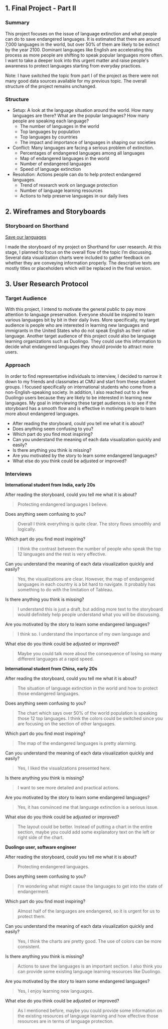 ## 1. Final Project - Part II
### Summary
This project focuses on the issue of language extinction and what people can do to save endangered languages. It is estimated that there are around 7,000 languages in the world, but over 50% of them are likely to be extinct by the year 2100. Dominant languages like English are accelerating this process as more people are shifting to speak popular languages more often. I want to take a deeper look into this urgent matter and raise people's awareness to protect languages starting from everyday practices.

Note: I have switched the topic from part I of the project as there were not many good data sources available for my previous topic. The overall structure of the project remains unchanged.


### Structure
- Setup: A look at the language situation around the world. How many languages are there? What are the popular languages? How many people are speaking each language?
  - The number of languages in the world
  - Top languages by population
  - Top languages by countries
  - The impact and importance of languages in shaping our societies
- Conflict: Many languages are facing a serious problem of extinction.
  - Percentages of endangered languages among all languages
  - Map of endangered languages in the world
  - Number of endangered languages
  - Speed of language extinction
- Resolution: Actions people can do to help protect endangered languages.
  - Trend of research work on language protection
  - Number of language learning resources
  - Actions to help preserve languages in our daily lives

## 2. Wireframes and Storyboards

### Storyboard on Shorthand

[Save our languages](https://carnegiemellon.shorthandstories.com/save-our-languages/index.html)

I made the storyboard of my project on Shorthand for user research. At this stage, I planned to focus on the overall flow of the topic I’m discussing. Several data visualization charts were included to gather feedback on whether they are conveying information properly. The descriptive texts are mostly titles or placeholders which will be replaced in the final version.


## 3. User Research Protocol

### Target Audience

With this project, I intend to motivate the general public to pay more attention to language preservation. Everyone should be inspired to learn various languages bit by bit in their daily lives. More specifically, my target audience is people who are interested in learning new languages and immigrants in the United States who do not speak English as their native language. Another target audience of this project could also be language learning organizations such as Duolingo. They could use this information to decide what endangered languages they should provide to attract more users.

### Approach

In order to find representative individuals to interview, I decided to narrow it down to my friends and classmates at CMU and start from these student groups. I focused specifically on international students who come from a non-English-speaking society. In addition, I also reached out to a few Duolingo users because they are likely to be interested in learning new languages. My goal in interviewing these target audiences is to see if the storyboard has a smooth flow and is effective in motiving people to learn more about endangered languages.
- After reading the storyboard, could you tell me what it is about?
- Does anything seem confusing to you?
- Which part do you find most inspiring?
- Can you understand the meaning of each data visualization quickly and easily?
- Is there anything you think is missing?
- Are you motivated by the story to learn some endangered languages?
- What else do you think could be adjusted or improved?

### Interviews

**International student from India, early 20s**

After reading the storyboard, could you tell me what it is about?

> Protecting endangered languages I believe.

Does anything seem confusing to you?

> Overall I think everything is quite clear. The story flows smoothly and logically.

Which part do you find most inspiring?

> I think the contrast between the number of people who speak the top 12 languages and the rest is very effective.

Can you understand the meaning of each data visualization quickly and easily?

> Yes, the visualizations are clear. However, the map of endangered languages in each country is a bit hard to navigate. It probably has something to do with the limitation of Tableau.

Is there anything you think is missing?

> I understand this is just a draft, but adding more text to the storyboard would definitely help people understand what you will be discussing.

Are you motivated by the story to learn some endangered languages?

> I think so. I understand the importance of my own language and 

What else do you think could be adjusted or improved?

> Maybe you could talk more about the consequence of losing so many different languages at a rapid speed.




**International student from China, early 20s**

After reading the storyboard, could you tell me what it is about?

> The situation of language extinction in the world and how to protect those endangered languages.

Does anything seem confusing to you?

> The chart which says over 50% of the world population is speaking those 12 top languages. I think the colors could be switched since you are focusing on the section of other languages.

Which part do you find most inspiring?

> The map of the endangered languages is pretty alarming.

Can you understand the meaning of each data visualization quickly and easily?

> Yes, I liked the visualizations presented here.

Is there anything you think is missing?

> I want to see more detailed and practical actions. 

Are you motivated by the story to learn some endangered languages?

> Yes, it has convinced me that language extinction is a serious issue.

What else do you think could be adjusted or improved?

> The layout could be better. Instead of putting a chart in the entire section, maybe you could add some explanatory text on the left or right side of the chart.



**Duolingo user, software engineer**

After reading the storyboard, could you tell me what it is about?

> Protecting endangered languages.

Does anything seem confusing to you?

> I'm wondering what might cause the languages to get into the state of endangerment.

Which part do you find most inspiring?

> Almost half of the languages are endangered, so it is urgent for us to protect them.

Can you understand the meaning of each data visualization quickly and easily?

> Yes, I think the charts are pretty good. The use of colors can be more consistent.

Is there anything you think is missing?

> Actions to save the languages is an important section. I also think you can provide some existing language learning resources like Duolingo.

Are you motivated by the story to learn some endangered languages?

> Yes, I enjoy learning new languages.

What else do you think could be adjusted or improved?

> As I mentioned before, maybe you could provide some information on the existing resources of language learning and how effective those resources are in terms of language protection.
